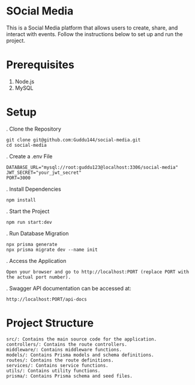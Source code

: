 # SOcial Media

This is a Social Media platform that allows users to create, share, and interact with events. Follow the instructions below to set up and run the project.

# Prerequisites

1. Node.js
2. MySQL

# Setup

. Clone the Repository

    git clone git@github.com:Guddu144/social-media.git
    cd social-media

. Create a .env File

    DATABASE_URL="mysql://root:guddu123@localhost:3306/social-media"
    JWT_SECRET="your_jwt_secret"
    PORT=3000

. Install Dependencies

    npm install

. Start the Project

    npm run start:dev

. Run Database Migration

    npx prisma generate
    npx prisma migrate dev --name init

. Access the Application

    Open your browser and go to http://localhost:PORT (replace PORT with the actual port number).
    
. Swagger API documentation can be accessed at:

    http://localhost:PORT/api-docs

# Project Structure

    src/: Contains the main source code for the application.
    controllers/: Contains the route controllers.
    middleware/: Contains middleware functions.
    models/: Contains Prisma models and schema definitions.
    routes/: Contains the route definitions.
    services/: Contains service functions.
    utils/: Contains utility functions.
    prisma/: Contains Prisma schema and seed files.
